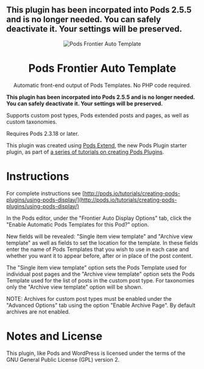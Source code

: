 ## This plugin has been incorpated into Pods 2.5.5 and is no longer needed. You can safely deactivate it. Your settings will be preserved.

<p align="center">
  <img src="./rectangle-logo.png" alt="Pods Frontier Auto Template" />
</p>

<h1 align="center">Pods Frontier Auto Template</h1>
<p align="center">
Automatic front-end output of Pods Templates. No PHP code required.
</p>

<strong>This plugin has been incorpated into Pods 2.5.5 and is no longer needed. You can safely deactivate it. Your settings will be preserved.</strong>

Supports custom post types, Pods extended posts and pages, as well as custom taxonomies.

Requires Pods 2.3.18 or later.

This plugin was created using [Pods Extend](https://github.com/pods-framework/pods-extend), the new Pods Plugin starter plugin, as part of [a series of tutorials on creating Pods Plugins](http://pods.io/tutorials/creating-pods-plugins/).

Instructions
============
For complete instructions see [http://pods.io/tutorials/creating-pods-plugins/using-pods-display/](http://pods.io/tutorials/creating-pods-plugins/using-pods-display/)

In the Pods editor, under the "Frontier Auto Display Options" tab, click the "Enable Automatic Pods Templates for this Pod?" option.

New fields will be revealed: "Single item view template" and "Archive view template" as well as fields to set the location for the template. In these fields enter the name of Pods Templates that you wish to use in each case and whether you want it to appear before, after or in place of the post content.

The "Single item view template" option sets the Pods Template used for individual post pages and the "Archive view template" option sets the Pods Template used for the list of posts in the custom post type. For taxonomies only the "Archive view template" option will be shown.

NOTE: Archives for custom post types must be enabled under the "Advanced Options" tab using the option "Enable Archive Page". By default archives are not enabled.

Notes and License
==================

This plugin, like Pods and WordPress is licensed under the terms of the GNU General Public License (GPL) version 2.
